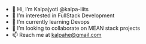 - 👋 Hi, I’m Kalpajyoti @kalpa-iiits
- 👀 I’m interested in FullStack Development
- 🌱 I’m currently learning Devops
- 💞️ I’m looking to collaborate on MEAN stack projects
- 📫 Reach me at kalpahe@gmail.com



